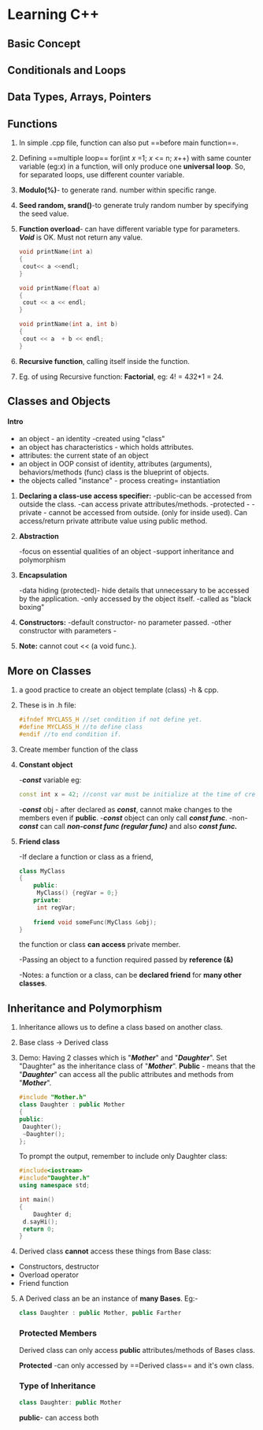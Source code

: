 # Learning C++

## Basic Concept

## Conditionals and Loops

## Data Types, Arrays, Pointers

## Functions

1. In simple .cpp file, function can also put ==before main function==.

2. Defining ==multiple loop== for(int *x* =1; *x* <= n; *x*++) with same counter variable (eg:*x*) in a function, will only produce one **universal loop**. So, for separated loops, use different counter variable.

3. **Modulo(%)**- to generate rand. number within specific range.

4. **Seed random, srand()**-to generate truly random number by specifying the seed value.

5. **Function overload**- can have different variable type for parameters. ***Void*** is OK. Must not return any value.

   ```c++
   void printName(int a)
   {
   	cout<< a <<endl;
   }
   
   void printName(float a)
   {
   	cout << a << endl;
   }
   
   void printName(int a, int b)
   {
   	cout << a  + b << endl;
   }
   
   ```

6. **Recursive function**, calling itself inside the function.

7. Eg. of using Recursive function: **Factorial**, eg: 4! = 4*3*2*1 = 24.

## Classes and Objects

#### Intro

- an object - an identity -created using "class"
- an object has characteristics - which holds attributes.
- attributes:  the current state of an object
- an object in OOP consist of identity, attributes (arguments), behaviors/methods (func) class is the blueprint of objects. 
- the objects called "instance" - process creating= instantiation

1. **Declaring a class-use access specifier:**
   -public-can be accessed from outside the class. -can access private attributes/methods.
   -protected - 
   -private - cannot be accessed from outside. (only for inside used). Can access/return private attribute value 
   using public method.

2. **Abstraction** 

   -focus on essential qualities of an object
   -support inheritance and polymorphism

3. **Encapsulation** 

   -data hiding (protected)- hide details that unnecessary to be accessed by the application. 
   -only accessed by the object itself. -called as "black boxing"

4. **Constructors:**
   -default constructor- no parameter passed.
   -other constructor with parameters -

5. **Note:** cannot cout << (a void func.).

## More on Classes

1. a good practice to create an object template (class) -h & cpp.

2. These is in .h file:

   ```c++
   #ifndef MYCLASS_H //set condition if not define yet.
   #define MYCLASS_H //to define class
   #endif //to end condition if.
   ```

3. Create member function of the class

4. **Constant object**

   -***const*** variable eg: 

   ```c++
   const int x = 42; //const var must be initialize at the time of creation.
   ```

   -***const*** obj - after declared as ***const***, cannot make changes to the members even if **public**.
   -***const*** object can only call ***const func***.
   -non-***const*** can call ***non-const func (regular func)*** and also ***const func.***

5. **Friend class**

   -If declare a function or class as a friend, 

   ```c++
   class MyClass
   {
       public:
       	MyClass() {regVar = 0;}
       private:
       	int regVar;
      
       friend void someFunc(MyClass &obj);
   }
   ```

   the function or class **can access** private member.

   -Passing an object to a function required passed by **reference (&)**

   -Notes: a function or a class, can be **declared friend** for **many other classes**.

## Inheritance and Polymorphism

1. Inheritance allows us to define a class based on another class.

2. Base class -> Derived class

3. Demo: Having 2 classes which is "***Mother***" and "***Daughter***". Set "Daughter" as the inheritance class of "***Mother***".  **Public** - means that the "***Daughter***" can access all the public attributes and methods from "***Mother***".

   ```c++
   #include "Mother.h"
   class Daughter : public Mother 
   {
   public:
   	Daughter();
   	~Daughter();
   };
   ```

   To prompt the output, remember to include only Daughter class:

   ```c++
   #include<iostream>
   #include"Daughter.h"
   using namespace std;
   
   int main()
   {
       Daughter d;
   	d.sayHi();
   	return 0;
   }
   ```

4.  Derived class **cannot** access these things from Base class:

   - Constructors, destructor
   - Overload operator
   - Friend function

5. A  Derived class an be an instance of **many Bases**. Eg:-

   ```c++
   class Daughter : public Mother, public Farther
   ```

   ### Protected Members

   Derived class can only access **public** attributes/methods of Bases class. 

   **Protected** -can only accessed by ==Derived class== and it's own class.

   ### Type of Inheritance

   ```c++
   class Daughter: public Mother
   ```

   **public**- can access both 